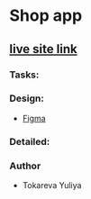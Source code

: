 <h1>Shop app</h1>

<h2><a href="https://shop-filter-0803.netlify.app/" rel="nofollow">live site link</a></h2>

<h3>Tasks:</h3>

<h3>Design:</h3>

<ul>
<li><a href="https://www.figma.com/file/0OI0hj7BkqtLbKuimb9wQ8/Frontend-test-task-%2F-Empat?node-id=204-6656&t=Ehdttc7LdlEsztho-0" rel="nofollow">Figma</a></li>

</ul>

<h3>Detailed:</h3>

<h3>Author</h3>
<ul>
<li>Tokareva Yuliya</li>
</ul>
